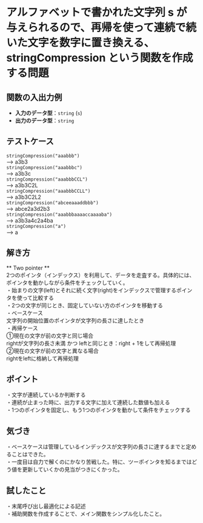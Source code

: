 # アルファベットで書かれた文字列 s が与えられるので、再帰を使って連続で続いた文字を数字に置き換える、stringCompression という関数を作成する問題

## 関数の入出力例  
- **入力のデータ型**：`string` (`s`)  
- **出力のデータ型**：`string`  

## テストケース  
`stringCompression("aaabbb")` <br>
--> a3b3<br>
`stringCompression("aaabbbc")`<br>
--> a3b3c<br>
`stringCompression("aaabbbCCL")` <br>
--> a3b3C2L<br>
`stringCompression("aaabbbCCLL")`<br>
--> a3b3C2L2<br>
`stringCompression("abceeaaaddbbb")` <br>
--> abce2a3d2b3<br>
`stringCompression("aaabbbaaaaccaaaaba")` <br>
--> a3b3a4c2a4ba<br>
`stringCompression("a")`<br>
--> a<br>

## 解き方
** Two pointer **<br>
2つのポインタ（インデックス）を利用して、データを走査する。具体的には、ポインタを動かしながら条件をチェックしていく。<br>
・始まりの文字(left)とそれに続く文字(right)をインデックスで管理するポインタを使って比較する<br>
・2つの文字が同じとき、固定していない方のポインタを移動する<br>
・ベースケース<br>
文字列の開始位置のポインタが文字列の長さに達したとき<br>
・再帰ケース<br>
①現在の文字が前の文字と同じ場合<br>
rightが文字列の長さ未満 かつ leftと同じとき：right + 1をして再帰処理<br>
②現在の文字が前の文字と異なる場合<br>
rightをleftに格納して再帰処理<br>

## ポイント
・文字が連続しているか判断する<br>
・連続が止まった時に、出力する文字に加えて連続した数値も加える<br>
・1つのポインタを固定し、もう1つのポインタを動かして条件をチェックする<br>

## 気づき
・ベースケースは管理しているインデックスが文字列の長さに達するまでと定めることはできた。<br>
・一度目は自力で解くのにかなり苦戦した。特に、ツーポインタを知るまではどう値を更新していくかの見当がつきにくかった。<br>

## 試したこと
・末尾呼び出し最適化による記述<br>
・補助関数を作成することで、メイン関数をシンプル化したこと。<br>
